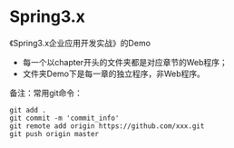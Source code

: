 # Spring3.x
《Spring3.x企业应用开发实战》的Demo

* 每一个以chapter开头的文件夹都是对应章节的Web程序；
* 文件夹Demo下是每一章的独立程序，非Web程序。



备注：常用git命令：

```shell
git add .
git commit -m 'commit_info'
git remote add origin https://github.com/xxx.git
git push origin master
```